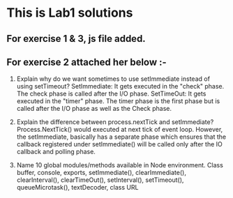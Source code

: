 # This is Lab1 solutions

## For exercise 1 & 3, js file added.

## For exercise 2 attached her below :- 
1. Explain why do we want sometimes to use setImmediate instead of using setTimeout?
SetImmediate: It gets executed in the "check" phase. The check phase is called after the I/O phase.
SetTimeOut: It gets executed in the "timer" phase. The timer phase is the first phase but is called after the I/O phase as well as the Check phase.

2. Explain the difference between process.nextTick and setImmediate?
Process.NextTick() would executed at next tick of event loop. However, the setImmediate, basically has a separate phase which ensures that the callback registered under setImmediate() will be called only after the IO callback and polling phase.

3. Name 10 global modules/methods available in Node environment.
 Class buffer, console, exports, setImmediate(), clearImmediate(), clearInterval(), clearTimeOut(), setInterval(), setTimeout(), queueMicrotask(), textDecoder, class URL


